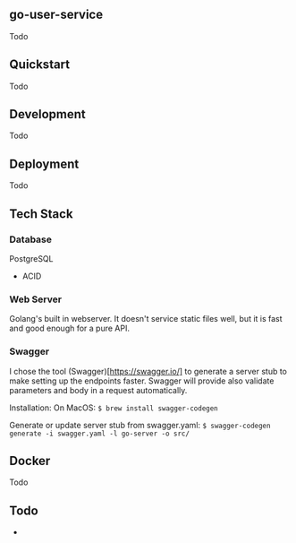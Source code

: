 ## go-user-service
Todo

## Quickstart
Todo

## Development
Todo

## Deployment
Todo

## Tech Stack
### Database
PostgreSQL
 - ACID

### Web Server
Golang's built in webserver. It doesn't service static files well, but it is fast and good enough for a pure API.

### Swagger
I chose the tool (Swagger)[https://swagger.io/] to generate a server stub to make setting up the endpoints faster. Swagger will provide also validate parameters and body in a request automatically.

Installation:
On MacOS:
`$ brew install swagger-codegen`

Generate or update server stub from swagger.yaml:
`$ swagger-codegen generate -i swagger.yaml -l go-server -o src/`


## Docker
Todo


## Todo
 -